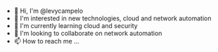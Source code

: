 - 👋 Hi, I'm @levycampelo
- 👀 I'm interested in new technologies, cloud and network automation
- 🌱 I'm currently learning cloud and security
- 💞️ I'm looking to collaborate on network automation 
- 📫 How to reach me ...

<!---
levycampelo/levycampelo is a ✨ special ✨ repository because its `README.md` (this file) appears on your GitHub profile.
You can click the Preview link to take a look at your changes.
--->
